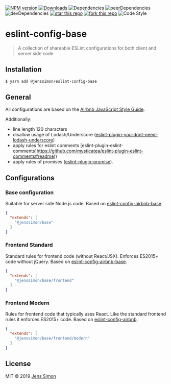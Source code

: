 [![NPM version](https://badgen.net/npm/v/@jenssimon/eslint-config-base)](https://www.npmjs.com/package/@jenssimon/eslint-config-base) [![Downloads](https://badgen.net/npm/dt/@jenssimon/eslint-config-base)](https://www.npmjs.com/package/@jenssimon/eslint-config-base) ![Dependencies](https://badgen.net/david/dep/jenssimon/eslint-config-base) ![peerDependencies](https://badgen.net/david/peer/jenssimon/eslint-config-base) ![devDependencies](https://badgen.net/david/dev/jenssimon/eslint-config-base) [![star this repo](https://badgen.net/github/stars/jenssimon/eslint-config-base)](https://github.com/jenssimon/eslint-config-base) [![fork this repo](https://badgen.net/github/forks/jenssimon/eslint-config-base)](https://github.com/jenssimon/eslint-config-base) ![Code Style](https://badgen.net/badge/code%20style/airbnb/f2a)

# eslint-config-base

> A collection of shareable ESLint configurations for both client and server side code

## Installation

```sh
$ yarn add @jenssimon/eslint-config-base
```

## General

All configurations are based on the [Airbnb JavaScript Style Guide](https://github.com/airbnb/javascript#readme).

Additionally:

- line length 120 characters
- disallow usage of Lodash/Underscore ([eslint-plugin-you-dont-need-lodash-underscore](https://github.com/you-dont-need/You-Dont-Need-Lodash-Underscore#readme))
- apply rules for eslint comments [eslint-plugin-eslint-comments]https://github.com/mysticatea/eslint-plugin-eslint-comments#readme))
- apply rules of promises ([eslint-plugin-promise](https://github.com/xjamundx/eslint-plugin-promise#readme)).

## Configurations

### Base configuration

Suitable for server side Node.js code. Based on [eslint-config-airbnb-base](https://github.com/airbnb/javascript/tree/master/packages/eslint-config-airbnb-base#eslint-config-airbnb-base).

```json
{
  "extends": [
    "@jenssimon/base"
  ]
}
```

### Frontend Standard

Standard rules for frontend code (without React/JSX). Enforces ES2015+ code without jQuery. Based on [eslint-config-airbnb-base](https://github.com/airbnb/javascript/tree/master/packages/eslint-config-airbnb-base#readme).

```json
{
  "extends": [
    "@jenssimon/base/frontend"
  ]
}
```

### Frontend Modern

Rules for frontend code that typically uses React. Like the standard frontend rules it enforces ES2015+ code. Based on [eslint-config-airbnb](https://github.com/airbnb/javascript/tree/master/packages/eslint-config-airbnb#readme).

```json
{
  "extends": [
    "@jenssimon/base/frontend/modern"
  ]
}
```

## License

MIT © 2019 [Jens Simon](https://github.com/jenssimon)
